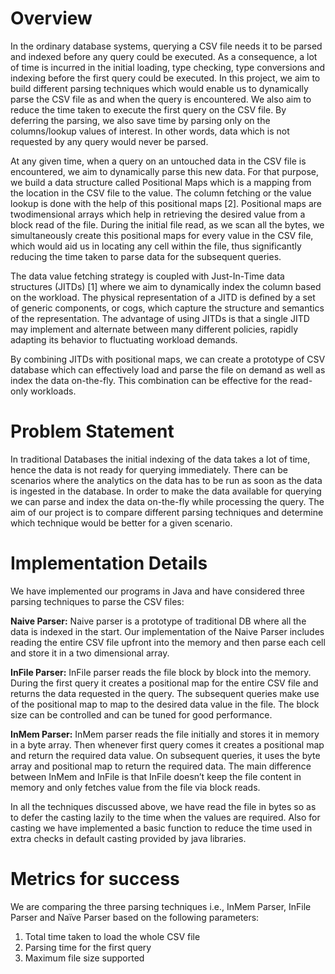 <h1><b>Overview</b></h1>
 
In the ordinary database systems, querying a CSV file needs it to be parsed and indexed before
any query could be executed. As a consequence, a lot of time is incurred in the initial loading,
type checking, type conversions and indexing before the first query could be executed.
In this project, we aim to build different parsing techniques which would enable us to
dynamically parse the CSV file as and when the query is encountered. We also aim to reduce
the time taken to execute the first query on the CSV file. By deferring the parsing, we also save
time by parsing only on the columns/lookup values of interest. In other words, data which is not
requested by any query would never be parsed.

At any given time, when a query on an untouched data in the CSV file is encountered, we aim to
dynamically parse this new data. For that purpose, we build a data structure called Positional
Maps which is a mapping from the location in the CSV file to the value. The column fetching or
the value lookup is done with the help of this positional maps [2]. Positional maps are twodimensional arrays which help in retrieving the desired value from a block read of the file.
During the initial file read, as we scan all the bytes, we simultaneously create this positional
maps for every value in the CSV file, which would aid us in locating any cell within the file, thus
significantly reducing the time taken to parse data for the subsequent queries.

The data value fetching strategy is coupled with Just-In-Time data structures (JITDs) [1] where
we aim to dynamically index the column based on the workload. The physical representation of
a JITD is defined by a set of generic components, or cogs, which capture the structure and
semantics of the representation. The advantage of using JITDs is that a single JITD may
implement and alternate between many different policies, rapidly adapting its behavior to
fluctuating workload demands.

By combining JITDs with positional maps, we can create a prototype of CSV database which
can effectively load and parse the file on demand as well as index the data on-the-fly. This
combination can be effective for the read-only workloads.

<h1><b>Problem Statement</b></h1>

In traditional Databases the initial indexing of the data takes a lot of time, hence the data is not
ready for querying immediately. There can be scenarios where the analytics on the data has to
be run as soon as the data is ingested in the database. In order to make the data available for
querying we can parse and index the data on-the-fly while processing the query. The aim of our
project is to compare different parsing techniques and determine which technique would be
better for a given scenario.

<h1><b>Implementation Details</b></h1>

We have implemented our programs in Java and have considered three parsing techniques to
parse the CSV files:

<b>Naive Parser:</b> Naive parser is a prototype of traditional DB where all the data is indexed in the
start. Our implementation of the Naive Parser includes reading the entire CSV file upfront into
the memory and then parse each cell and store it in a two dimensional array.

<b>InFile Parser:</b> InFile parser reads the file block by block into the memory. During the first query
it creates a positional map for the entire CSV file and returns the data requested in the query.
The subsequent queries make use of the positional map to map to the desired data value in the
file. The block size can be controlled and can be tuned for good performance.

<b>InMem Parser:</b> InMem parser reads the file initially and stores it in memory in a byte array.
Then whenever first query comes it creates a positional map and return the required data value.
On subsequent queries, it uses the byte array and positional map to return the required data.
The main difference between InMem and InFile is that InFile doesn’t keep the file content in
memory and only fetches value from the file via block reads.

In all the techniques discussed above, we have read the file in bytes so as to defer the casting
lazily to the time when the values are required. Also for casting we have implemented a basic
function to reduce the time used in extra checks in default casting provided by java libraries.

<h1><b>Metrics for success</b></h1>

We are comparing the three parsing techniques i.e., InMem Parser, InFile Parser and Naïve
Parser based on the following parameters:
1. Total time taken to load the whole CSV file
2. Parsing time for the first query
3. Maximum file size supported
